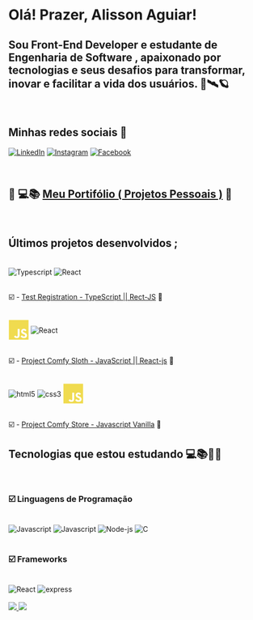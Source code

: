# Olá! Prazer, Alisson Aguiar! 

## Sou Front-End Developer e estudante de Engenharia de Software , apaixonado por tecnologias e seus desafios para transformar, inovar e facilitar a vida dos usuários. 🚀🛰️🪐
<br>


## Minhas redes sociais 🔗


[![LinkedIn](https://img.shields.io/badge/LinkedIn-0077B5?style=for-the-badge&logo=linkedin&logoColor=white)](https://www.linkedin.com/in/alisson-aguiars2k/)
[![Instagram](https://img.shields.io/badge/Instagram-E4405F?style=for-the-badge&logo=instagram&logoColor=white)](https://www.instagram.com/alisson_aguiars2k/)
[![Facebook](https://img.shields.io/badge/Facebook-1877F2?style=for-the-badge&logo=facebook&logoColor=white)](https://www.facebook.com/alisson.rocha.7127)

<br>

## 🧑‍ 💻📚  [Meu Portifólio ( Projetos Pessoais )](https://portifolio-alisson-aguiar.netlify.app/)  🔗

<br>

## Últimos projetos desenvolvidos ;


<br>

<div>
<img  align="center" src="https://cdn.jsdelivr.net/gh/devicons/devicon/icons/typescript/typescript-plain.svg" heigth="30" width="40"alt="Typescript">
<img  align="center" src="https://cdn.jsdelivr.net/gh/devicons/devicon/icons/react/react-original-wordmark.svg" heigth="30" width="40"alt="React">
</div>

<br>

☑️ - [Test Registration - TypeScript || Rect-JS](https://react-js-test-registration.netlify.app/) 🔗

<br>

<div><img  align="center" src="https://raw.githubusercontent.com/devicons/devicon/master/icons/javascript/javascript-plain.svg" heigth="30" width="40"alt="Javascript">
<img  align="center" src="https://cdn.jsdelivr.net/gh/devicons/devicon/icons/react/react-original-wordmark.svg" heigth="30" width="40"alt="React">
</div>

<br>

☑️ - [Project Comfy Sloth - JavaScript || React-js](https://react-js-comfy-sloth.netlify.app/) 🔗

<br>

<div><img  align="center" src="https://cdn.jsdelivr.net/gh/devicons/devicon/icons/html5/html5-original-wordmark.svg" heigth="30" width="40"alt="html5">
<img  align="center" src="https://cdn.jsdelivr.net/gh/devicons/devicon/icons/css3/css3-original-wordmark.svg" heigth="30" width="40"alt="css3">
<img  align="center" src="https://raw.githubusercontent.com/devicons/devicon/master/icons/javascript/javascript-plain.svg" heigth="30" width="40"alt="Javascript">
</div>

<br>

 ☑️ - [Project Comfy Store - Javascript Vanilla](https://alisson-aguiars2k.github.io/comfy-store/) 🔗


## Tecnologias que estou estudando 💻📚💙🧡



<div style="display: inline_block, padding: 10px " ><br>

### ☑️ Linguagens de Programação

<br>
    <img  align="center" src="https://cdn.jsdelivr.net/gh/devicons/devicon/icons/javascript/javascript-original.svg" heigth="30" width="40"alt="Javascript">
    <img  align="center" src="https://cdn.jsdelivr.net/gh/devicons/devicon/icons/typescript/typescript-original.svg" heigth="30" width="40"alt="Javascript">
    <img  align="center" src="https://cdn.jsdelivr.net/gh/devicons/devicon/icons/nodejs/nodejs-plain.svg" heigth="30" width="40"alt="Node-js">
 <img  align="center" src="https://cdn.jsdelivr.net/gh/devicons/devicon/icons/c/c-original.svg" heigth="30" width="40"alt="C">
    
</div>
<div style="display: inline_block"><br>

### ☑️ Frameworks

<br>
    <img  align="center" src="https://cdn.jsdelivr.net/gh/devicons/devicon/icons/react/react-original-wordmark.svg" heigth="30" width="40"alt="React">
    <img  align="center" src="https://cdn.jsdelivr.net/gh/devicons/devicon/icons/express/express-original.svg" heigth="30" width="40"alt="express">
</div>

<br>

<div>
    <a href="https://github.com/alisson-aguiars2k">
    <img height="180em" src="https://github-readme-stats.vercel.app/api?username=alisson-aguiars2k&show_icons==true&theme=dracula&inclue_all_commits=true&count_private=true">
    <img height="180em" src="https://github-readme-stats.vercel.app/api/top-langs/?username=alisson-aguiars2k&layout=compact&langs_count=16&theme=dracula">
    </a>
</div>


